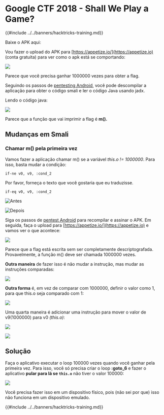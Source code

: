 # Google CTF 2018 - Shall We Play a Game?

{{#include ../../banners/hacktricks-training.md}}

Baixe o APK aqui:

Vou fazer o upload do APK para [https://appetize.io/](https://appetize.io) (conta gratuita) para ver como o apk está se comportando:

![](<../../images/image (421).png>)

Parece que você precisa ganhar 1000000 vezes para obter a flag.

Seguindo os passos de [pentesting Android](./), você pode descompilar a aplicação para obter o código smali e ler o código Java usando jadx.

Lendo o código java:

![](<../../images/image (495).png>)

Parece que a função que vai imprimir a flag é **m().**

## **Mudanças em Smali**

### **Chamar m() pela primeira vez**

Vamos fazer a aplicação chamar m() se a variável _this.o != 1000000_. Para isso, basta mudar a condição:
```
if-ne v0, v9, :cond_2
```
Por favor, forneça o texto que você gostaria que eu traduzisse.
```
if-eq v0, v9, :cond_2
```
![Antes](<../../images/image (383).png>)

![Depois](<../../images/image (838).png>)

Siga os passos de [pentest Android](./) para recompilar e assinar o APK. Em seguida, faça o upload para [https://appetize.io/](https://appetize.io) e vamos ver o que acontece:

![](<../../images/image (128).png>)

Parece que a flag está escrita sem ser completamente descriptografada. Provavelmente, a função m() deve ser chamada 1000000 vezes.

**Outra maneira** de fazer isso é não mudar a instrução, mas mudar as instruções comparadas:

![](<../../images/image (840).png>)

**Outra forma** é, em vez de comparar com 1000000, definir o valor como 1, para que this.o seja comparado com 1:

![](<../../images/image (629).png>)

Uma quarta maneira é adicionar uma instrução para mover o valor de v9(1000000) para v0 _(this.o)_:

![](<../../images/image (414).png>)

![](<../../images/image (424).png>)

## Solução

Faça o aplicativo executar o loop 100000 vezes quando você ganhar pela primeira vez. Para isso, você só precisa criar o loop **:goto_6** e fazer o aplicativo **pular para lá se `this.o`** não tiver o valor 100000:

![](<../../images/image (1090).png>)

Você precisa fazer isso em um dispositivo físico, pois (não sei por que) isso não funciona em um dispositivo emulado.

{{#include ../../banners/hacktricks-training.md}}
